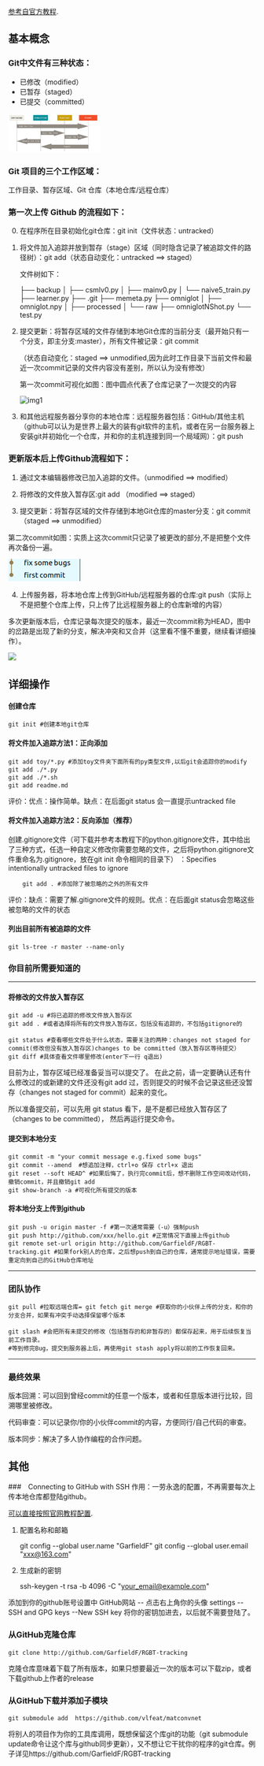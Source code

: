  [参考自官方教程](https://git-scm.com/docs "With a Title"). 

## 基本概念
### Git中文件有三种状态：

+ 已修改（modified）
+ 已暂存（staged）
+ 已提交（committed）

<img src="github.png" style="zoom:30%" >

### Git 项目的三个工作区域：

工作目录、暂存区域、Git 仓库（本地仓库/远程仓库）



### 第一次上传 Github 的流程如下：
0. 在程序所在目录初始化git仓库：git init（文件状态：untracked）

1. 将文件加入追踪并放到暂存（stage）区域（同时隐含记录了被追踪文件的路径树）：git add（状态自动变化：untracked ==> staged）

   文件树如下：

   ├── backup
   │   ├── csmlv0.py
   │   ├── mainv0.py
   │   └── naive5_train.py
   ├── learner.py
   ├── .git
   ├── memeta.py
   ├── omniglot
   │   ├── omniglot.npy
   │   ├── processed
   │   └── raw
   ├── omniglotNShot.py
   └── test.py
   
2. 提交更新：将暂存区域的文件存储到本地Git仓库的当前分支（最开始只有一个分支，即主分支:master），所有文件被记录：git commit 

   （状态自动变化：staged ==> unmodified,因为此时工作目录下当前文件和最近一次commit记录的文件内容没有差别，所以认为没有修改）

   第一次commit可视化如图：图中圆点代表了仓库记录了一次提交的内容

   ![img1](/home/yzf/commitlog0.png "图中圆点代表了记录一次提交的内容")

3. 和其他远程服务器分享你的本地仓库：远程服务器包括：GitHub/其他主机（github可以认为是世界上最大的装有git软件的主机，或者在另一台服务器上安装git并初始化一个仓库，并和你的主机连接到同一个局域网）：git push

### 更新版本后上传Github流程如下：

1. 通过文本编辑器修改已加入追踪的文件。（unmodified ==> modified）

2. 将修改的文件放入暂存区:git add （modified ==> staged）

3. 提交更新：将暂存区域的文件存储到本地Git仓库的master分支：git commit （staged ==> unmodified）

  第二次commit如图：实质上这次commit只记录了被更改的部分,不是把整个文件再次备份一遍。

  <img src="commitlog1.png" >

4. 上传服务器，将本地仓库上传到GitHub/远程服务器的仓库:git push（实际上不是把整个仓库上传，只上传了比远程服务器上的仓库新增的内容）

多次更新版本后，仓库记录每次提交的版本，最近一次commit称为HEAD，图中的岔路是出现了新的分支，解决冲突和又合并（这里看不懂不重要，继续看详细操作）。

![](/home/yzf/commitlog2.png)


## 详细操作
#### 创建仓库

    git init #创建本地git仓库

#### 将文件加入追踪方法1：正向添加

    git add toy/*.py #添加toy文件夹下面所有的py类型文件,以后git会追踪你的modify
    git add ./*.py
    git add ./*.sh
    git add readme.md

评价：优点：操作简单。缺点：在后面git status 会一直提示untracked file

#### 将文件加入追踪方法2：反向添加（推荐）

创建.gitignore文件（可下载并参考本教程下的python.gitignore文件，其中给出了三种方式，任选一种自定义修改你需要忽略的文件，之后将python.gitignore文件重命名为.gitignore，放在git init 命令相同的目录下） ：Specifies intentionally untracked files to ignore

        git add . #添加除了被忽略的之外的所有文件

评价：缺点：需要了解.gitignore文件的规则。优点：在后面git status会忽略这些被忽略的文件的状态

#### 列出目前所有被追踪的文件

    git ls-tree -r master --name-only

### 你目前所需要知道的
----

#### 将修改的文件放入暂存区

    git add -u #将已追踪的修改文件放入暂存区
    git add . #或者选择将所有的文件放入暂存区，包括没有追踪的，不包括gitignore的
      
    git status #查看哪些文件处于什么状态，需要关注的两种：changes not staged for commit(修改但没有放入暂存区)changes to be committed（放入暂存区等待提交）
    git diff #具体查看文件哪里修改(enter下一行 q退出)

目前为止，暂存区域已经准备妥当可以提交了。 在此之前，请一定要确认还有什么修改过的或新建的文件还没有git add 过，否则提交的时候不会记录这些还没暂存（changes not staged for commit）起来的变化。  

所以准备提交前，可以先用 git status 看下，是不是都已经放入暂存区了（changes to be committed）， 然后再运行提交命令。


#### 提交到本地分支

    git commit -m "your commit message e.g.fixed some bugs"
    git commit --amend  #想追加注释，ctrl+o 保存 ctrl+x 退出
    git reset --soft HEAD^ #如果后悔了，执行完commit后，想不删除工作空间改动代码，撤销commit，并且撤销git add
    git show-branch -a #可视化所有提交的版本

#### 将本地分支上传到github

    git push -u origin master -f #第一次通常需要（-u）强制push
    git push http://github.com/xxx/hello.git #正常情况下直接上传github
    git remote set-url origin http://github.com/GarfieldF/RGBT-tracking.git #如果fork别人的仓库，之后想push到自己的仓库，通常提示地址错误，需要重定向到自己的GitHub仓库地址

----
### 团队协作
    git pull #拉取远端仓库= git fetch git merge #获取你的小伙伴上传的分支，和你的分支合并，如果有冲突手动选择保留哪个版本
    
    git slash #会把所有未提交的修改（包括暂存的和非暂存的）都保存起来，用于后续恢复当前工作目录。
    #等到修完Bug，提交到服务器上后，再使用git stash apply将以前的工作恢复回来。

----
### 最终效果

版本回溯：可以回到曾经commit的任意一个版本，或者和任意版本进行比较，回溯哪里被修改。

代码审查：可以记录你/你的小伙伴commit的内容，方便同行/自己代码的审查。

版本同步：解决了多人协作编程的合作问题。

## 其他

###　Connecting to GitHub with SSH
作用：一劳永逸的配置，不再需要每次上传本地仓库都登陆github。

 [可以直接按照官网教程配置](https://help.github.com/en/articles/connecting-to-github-with-ssh "With a Title"). 

1. 配置名称和邮箱


    git config --global user.name "GarfieldF"
    git config --global user.email "xxx@163.com"

2. 生成新的密钥

    ssh-keygen -t rsa -b 4096 -C "your_email@example.com"

添加到你的github账号设置中
GitHub网站  -- 点击右上角你的头像 settings  --  SSH and GPG keys --New SSH key
将你的密钥加进去，以后就不需要登陆了。


### 从GitHub克隆仓库

    git clone http://github.com/GarfieldF/RGBT-tracking

克隆仓库意味着下载了所有版本，如果只想要最近一次的版本可以下载zip，或者下载github上作者的release

### 从GitHub下载并添加子模块

    git submodule add  https://github.com/vlfeat/matconvnet

将别人的项目作为你的工具库调用，既想保留这个库git的功能（git submodule update命令让这个库与github同步更新），又不想让它干扰你的程序的git仓库。例子详见https://github.com/GarfieldF/RGBT-tracking
